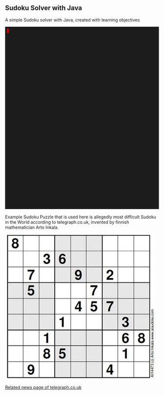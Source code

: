 ## Sudoku Solver with Java 

A simple Sudoku solver with Java, created with learning objectives

<p><img src="https://github.com/seyitalitek/SudokuSolverwithJava/blob/master/solution.gif" alt="An example of solution gif" width="600vw"/></p>


Example Sudoku Puzzle that is used here is allegedly most difficult Sudoku in the World according to telegraph.co.uk, invented by finnish mathematician Arto Inkala.

<p><img src="https://github.com/seyitalitek/SudokuSolverwithJava/blob/master/example.png" alt="example_puzzle"/></p>

[Related news page of telegraph.co.uk](https://www.telegraph.co.uk/news/science/science-news/9359579/Worlds-hardest-sudoku-can-you-crack-it.html)




